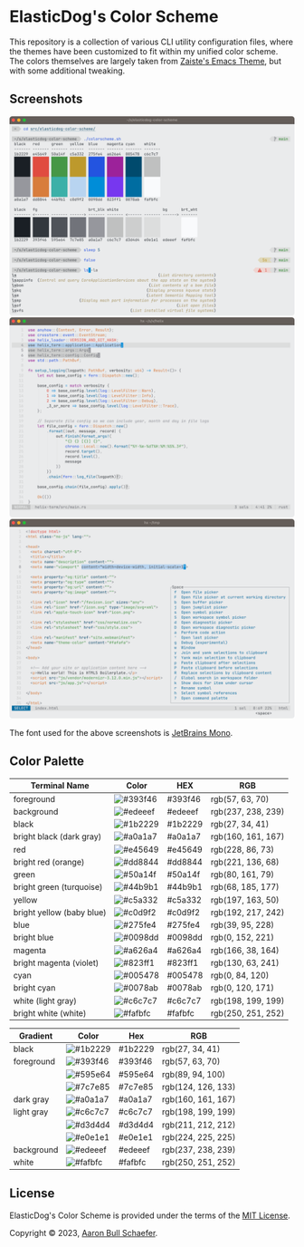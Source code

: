 # ElasticDog's Color Scheme

This repository is a collection of various CLI utility configuration files,
where the themes have been customized to fit within my unified color scheme. The
colors themselves are largely taken from [Zaiste's Emacs Theme][], but with some
additional tweaking.

[Zaiste's Emacs Theme]: https://github.com/zaiste/zaiste-emacs-theme

## Screenshots

![WezTerm in ElasticDog](static/images/wezterm.png)
![Helix editing Rust in ElasticDog](static/images/helix-rust.png)
![Helix editing HTML in ElasticDog](static/images/helix-html.png)

The font used for the above screenshots is
[JetBrains Mono](https://www.jetbrains.com/lp/mono/).

## Color Palette

| Terminal Name             | Color                                                     | HEX     | RGB                |
| ------------------------- | --------------------------------------------------------- | ------- | ------------------ |
| foreground                | ![#393f46](https://via.placeholder.com/35/393f46/?text=+) | #393f46 | rgb(57, 63, 70)    |
| background                | ![#edeeef](https://via.placeholder.com/35/edeeef/?text=+) | #edeeef | rgb(237, 238, 239) |
| black                     | ![#1b2229](https://via.placeholder.com/35/1b2229/?text=+) | #1b2229 | rgb(27, 34, 41)    |
| bright black (dark gray)  | ![#a0a1a7](https://via.placeholder.com/35/a0a1a7/?text=+) | #a0a1a7 | rgb(160, 161, 167) |
| red                       | ![#e45649](https://via.placeholder.com/35/e45649/?text=+) | #e45649 | rgb(228, 86, 73)   |
| bright red (orange)       | ![#dd8844](https://via.placeholder.com/35/dd8844/?text=+) | #dd8844 | rgb(221, 136, 68)  |
| green                     | ![#50a14f](https://via.placeholder.com/35/50a14f/?text=+) | #50a14f | rgb(80, 161, 79)   |
| bright green (turquoise)  | ![#44b9b1](https://via.placeholder.com/35/44b9b1/?text=+) | #44b9b1 | rgb(68, 185, 177)  |
| yellow                    | ![#c5a332](https://via.placeholder.com/35/c5a332/?text=+) | #c5a332 | rgb(197, 163, 50)  |
| bright yellow (baby blue) | ![#c0d9f2](https://via.placeholder.com/35/c0d9f2/?text=+) | #c0d9f2 | rgb(192, 217, 242) |
| blue                      | ![#275fe4](https://via.placeholder.com/35/275fe4/?text=+) | #275fe4 | rgb(39, 95, 228)   |
| bright blue               | ![#0098dd](https://via.placeholder.com/35/0098dd/?text=+) | #0098dd | rgb(0, 152, 221)   |
| magenta                   | ![#a626a4](https://via.placeholder.com/35/a626a4/?text=+) | #a626a4 | rgb(166, 38, 164)  |
| bright magenta (violet)   | ![#823ff1](https://via.placeholder.com/35/823ff1/?text=+) | #823ff1 | rgb(130, 63, 241)  |
| cyan                      | ![#005478](https://via.placeholder.com/35/005478/?text=+) | #005478 | rgb(0, 84, 120)    |
| bright cyan               | ![#0078ab](https://via.placeholder.com/35/0078ab/?text=+) | #0078ab | rgb(0, 120, 171)   |
| white (light gray)        | ![#c6c7c7](https://via.placeholder.com/35/c6c7c7/?text=+) | #c6c7c7 | rgb(198, 199, 199) |
| bright white (white)      | ![#fafbfc](https://via.placeholder.com/35/fafbfc/?text=+) | #fafbfc | rgb(250, 251, 252) |

| Gradient   | Color                                                     | Hex     | RGB                |
| ---------- | --------------------------------------------------------- | ------- | ------------------ |
| black      | ![#1b2229](https://via.placeholder.com/35/1b2229/?text=+) | #1b2229 | rgb(27, 34, 41)    |
| foreground | ![#393f46](https://via.placeholder.com/35/393f46/?text=+) | #393f46 | rgb(57, 63, 70)    |
|            | ![#595e64](https://via.placeholder.com/35/595e64/?text=+) | #595e64 | rgb(89, 94, 100)   |
|            | ![#7c7e85](https://via.placeholder.com/35/7c7e85/?text=+) | #7c7e85 | rgb(124, 126, 133) |
| dark gray  | ![#a0a1a7](https://via.placeholder.com/35/a0a1a7/?text=+) | #a0a1a7 | rgb(160, 161, 167) |
| light gray | ![#c6c7c7](https://via.placeholder.com/35/c6c7c7/?text=+) | #c6c7c7 | rgb(198, 199, 199) |
|            | ![#d3d4d4](https://via.placeholder.com/35/d3d4d4/?text=+) | #d3d4d4 | rgb(211, 212, 212) |
|            | ![#e0e1e1](https://via.placeholder.com/35/e0e1e1/?text=+) | #e0e1e1 | rgb(224, 225, 225) |
| background | ![#edeeef](https://via.placeholder.com/35/edeeef/?text=+) | #edeeef | rgb(237, 238, 239) |
| white      | ![#fafbfc](https://via.placeholder.com/35/fafbfc/?text=+) | #fafbfc | rgb(250, 251, 252) |

## License

ElasticDog's Color Scheme is provided under the terms of the
[MIT License](https://en.wikipedia.org/wiki/MIT_License).

Copyright &copy; 2023, [Aaron Bull Schaefer](mailto:aaron@elasticdog.com).
